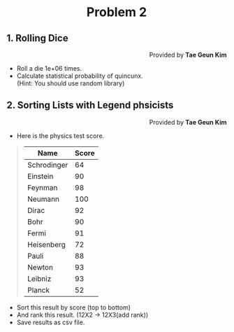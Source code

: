 <h1 style="text-align:center">Problem 2</h1>

## 1. Rolling Dice
<p style="text-align:right">Provided by <b>Tae Geun Kim</b></p>

* Roll a die 1e+06 times.
* Calculate statistical probability of quincunx.  
(Hint: You should use random library)

## 2. Sorting Lists with Legend phsicists
<p style="text-align:right">Provided by <b>Tae Geun Kim</b></p>

* Here is the physics test score.

> Name | Score
> -----|------
> Schrodinger | 64
> Einstein | 90
> Feynman | 98
> Neumann | 100
> Dirac | 92
> Bohr | 90
> Fermi | 91
> Heisenberg | 72
> Pauli | 88
> Newton | 93
> Leibniz | 93
> Planck | 52

* Sort this result by score (top to bottom)
* And rank this result. (12X2 -> 12X3(add rank))
* Save results as csv file.